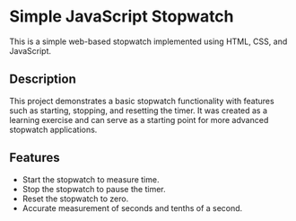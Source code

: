 # Simple JavaScript Stopwatch

This is a simple web-based stopwatch implemented using HTML, CSS, and JavaScript.

## Description

This project demonstrates a basic stopwatch functionality with features such as starting, stopping, and resetting the timer. It was created as a learning exercise and can serve as a starting point for more advanced stopwatch applications.

## Features

- Start the stopwatch to measure time.
- Stop the stopwatch to pause the timer.
- Reset the stopwatch to zero.
- Accurate measurement of seconds and tenths of a second.
